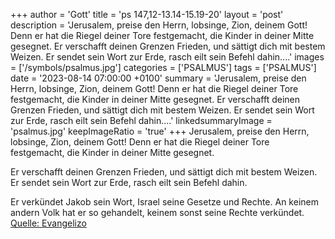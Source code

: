 +++
author = 'Gott'
title = 'ps 147,12-13.14-15.19-20'
layout = 'post'
description = 'Jerusalem, preise den Herrn, lobsinge, Zion, deinem Gott! Denn er hat die Riegel deiner Tore festgemacht, die Kinder in deiner Mitte gesegnet.  Er verschafft deinen Grenzen Frieden, und sättigt dich mit bestem Weizen. Er sendet sein Wort zur Erde, rasch eilt sein Befehl dahin....'
images = ['/symbols/psalmus.jpg']
categories = ['PSALMUS']
tags = ['PSALMUS']
date = '2023-08-14 07:00:00 +0100'
summary = 'Jerusalem, preise den Herrn, lobsinge, Zion, deinem Gott! Denn er hat die Riegel deiner Tore festgemacht, die Kinder in deiner Mitte gesegnet.  Er verschafft deinen Grenzen Frieden, und sättigt dich mit bestem Weizen. Er sendet sein Wort zur Erde, rasch eilt sein Befehl dahin....'
linkedsummaryImage = 'psalmus.jpg'
keepImageRatio = 'true'
+++
Jerusalem, preise den Herrn,
lobsinge, Zion, deinem Gott!
Denn er hat die Riegel deiner Tore festgemacht,
die Kinder in deiner Mitte gesegnet.

Er verschafft deinen Grenzen Frieden,
und sättigt dich mit bestem Weizen.
Er sendet sein Wort zur Erde,
rasch eilt sein Befehl dahin.<!--more-->

Er verkündet Jakob sein Wort,
Israel seine Gesetze und Rechte.
An keinem andern Volk hat er so gehandelt,
keinem sonst seine Rechte verkündet.<br> [Quelle: Evangelizo](https://evangeliumtagfuertag.org/DE/gospel)